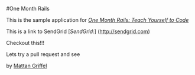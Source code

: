 #One Month Rails

This is the sample application for 
[*One Month Rails: Teach Yourself to Code*](http://onemonthrails.com)

This is a link to SendGrid
[*SendGrid:*] (http://sendgrid.com)

Checkout this!!!

Lets try a pull request and see


by [Mattan Griffel](http://mattangriffel.com)
